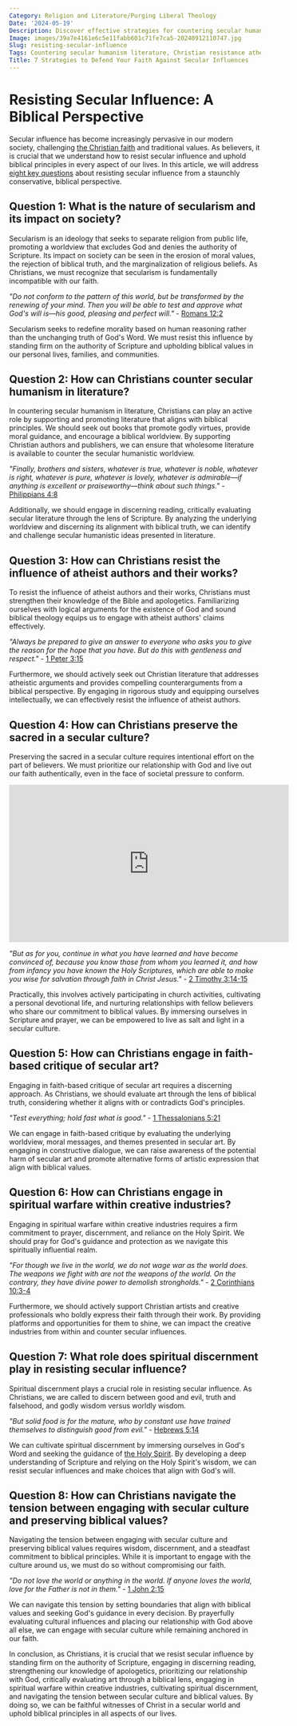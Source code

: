 ```yaml
---
Category: Religion and Literature/Purging Liberal Theology
Date: '2024-05-19'
Description: Discover effective strategies for countering secular humanism in literature and preserving the sacred in a secular culture. Explore how to engage in spiritual warfare within creative industries against atheist authors and critique secular art with faith-based perspectives.
Image: images/39a7e4161e6c5e11fabb601c71fe7ca5-20240912110747.jpg
Slug: resisting-secular-influence
Tags: Countering secular humanism literature, Christian resistance atheist authors, Preserving sacred in secular culture, Faith-based critique secular art, Spiritual warfare creative industries
Title: 7 Strategies to Defend Your Faith Against Secular Influences
---
```


# Resisting Secular Influence: A Biblical Perspective

Secular influence has become increasingly pervasive in our modern society, challenging [the Christian faith](/resisting-lgbtq-education) and traditional values. As believers, it is crucial that we understand how to resist secular influence and uphold biblical principles in every aspect of our lives. In this article, we will address [eight key questions](/protecting-young-minds) about resisting secular influence from a staunchly conservative, biblical perspective.

## Question 1: What is the nature of secularism and its impact on society?

Secularism is an ideology that seeks to separate religion from public life, promoting a worldview that excludes God and denies the authority of Scripture. Its impact on society can be seen in the erosion of moral values, the rejection of biblical truth, and the marginalization of religious beliefs. As Christians, we must recognize that secularism is fundamentally incompatible with our faith. 

*"Do not conform to the pattern of this world, but be transformed by the renewing of your mind. Then you will be able to test and approve what God's will is—his good, pleasing and perfect will."* - [Romans 12:2](https://www.bibleref.com/Romans/12/Romans-12-2.html)

Secularism seeks to redefine morality based on human reasoning rather than the unchanging truth of God's Word. We must resist this influence by standing firm on the authority of Scripture and upholding biblical values in our personal lives, families, and communities.

## Question 2: How can Christians counter secular humanism in literature?

In countering secular humanism in literature, Christians can play an active role by supporting and promoting literature that aligns with biblical principles. We should seek out books that promote godly virtues, provide moral guidance, and encourage a biblical worldview. By supporting Christian authors and publishers, we can ensure that wholesome literature is available to counter the secular humanistic worldview.

*"Finally, brothers and sisters, whatever is true, whatever is noble, whatever is right, whatever is pure, whatever is lovely, whatever is admirable—if anything is excellent or praiseworthy—think about such things."* - [Philippians 4:8](https://www.bibleref.com/Philippians/4/Philippians-4-8.html)

Additionally, we should engage in discerning reading, critically evaluating secular literature through the lens of Scripture. By analyzing the underlying worldview and discerning its alignment with biblical truth, we can identify and challenge secular humanistic ideas presented in literature.

## Question 3: How can Christians resist the influence of atheist authors and their works?

To resist the influence of atheist authors and their works, Christians must strengthen their knowledge of the Bible and apologetics. Familiarizing ourselves with logical arguments for the existence of God and sound biblical theology equips us to engage with atheist authors' claims effectively.

*"Always be prepared to give an answer to everyone who asks you to give the reason for the hope that you have. But do this with gentleness and respect."* - [1 Peter 3:15](https://www.bibleref.com/1-Peter/3/1-Peter-3-15.html)

Furthermore, we should actively seek out Christian literature that addresses atheistic arguments and provides compelling counterarguments from a biblical perspective. By engaging in rigorous study and equipping ourselves intellectually, we can effectively resist the influence of atheist authors.

## Question 4: How can Christians preserve the sacred in a secular culture?

Preserving the sacred in a secular culture requires intentional effort on the part of believers. We must prioritize our relationship with God and live out our faith authentically, even in the face of societal pressure to conform.


<iframe width="560" height="315" src="https://www.youtube.com/embed/K9_VsdoxtvU" frameborder="0" allow="autoplay; encrypted-media" allowfullscreen></iframe>


*"But as for you, continue in what you have learned and have become convinced of, because you know those from whom you learned it, and how from infancy you have known the Holy Scriptures, which are able to make you wise for salvation through faith in Christ Jesus."* - [2 Timothy 3:14-15](https://www.bibleref.com/2-Timothy/3/2-Timothy-3-14.html)

Practically, this involves actively participating in church activities, cultivating a personal devotional life, and nurturing relationships with fellow believers who share our commitment to biblical values. By immersing ourselves in Scripture and prayer, we can be empowered to live as salt and light in a secular culture.

## Question 5: How can Christians engage in faith-based critique of secular art?

Engaging in faith-based critique of secular art requires a discerning approach. As Christians, we should evaluate art through the lens of biblical truth, considering whether it aligns with or contradicts God's principles.

*"Test everything; hold fast what is good."* - [1 Thessalonians 5:21](https://www.bibleref.com/1-Thessalonians/5/1-Thessalonians-5-21.html)

We can engage in faith-based critique by evaluating the underlying worldview, moral messages, and themes presented in secular art. By engaging in constructive dialogue, we can raise awareness of the potential harm of secular art and promote alternative forms of artistic expression that align with biblical values.

## Question 6: How can Christians engage in spiritual warfare within creative industries?

Engaging in spiritual warfare within creative industries requires a firm commitment to prayer, discernment, and reliance on the Holy Spirit. We should pray for God's guidance and protection as we navigate this spiritually influential realm.

*"For though we live in the world, we do not wage war as the world does. The weapons we fight with are not the weapons of the world. On the contrary, they have divine power to demolish strongholds."* - [2 Corinthians 10:3-4](https://www.bibleref.com/2-Corinthians/10/2-Corinthians-10-3.html)

Furthermore, we should actively support Christian artists and creative professionals who boldly express their faith through their work. By providing platforms and opportunities for them to shine, we can impact the creative industries from within and counter secular influences.

## Question 7: What role does spiritual discernment play in resisting secular influence?

Spiritual discernment plays a crucial role in resisting secular influence. As Christians, we are called to discern between good and evil, truth and falsehood, and godly wisdom versus worldly wisdom.

*"But solid food is for the mature, who by constant use have trained themselves to distinguish good from evil."* - [Hebrews 5:14](https://www.bibleref.com/Hebrews/5/Hebrews-5-14.html)

We can cultivate spiritual discernment by immersing ourselves in God's Word and seeking the guidance of [the Holy Spirit](/10-essential-bible-verses-for-strength-and-encouragement). By developing a deep understanding of Scripture and relying on the Holy Spirit's wisdom, we can resist secular influences and make choices that align with God's will.

## Question 8: How can Christians navigate the tension between engaging with secular culture and preserving biblical values?

Navigating the tension between engaging with secular culture and preserving biblical values requires wisdom, discernment, and a steadfast commitment to biblical principles. While it is important to engage with the culture around us, we must do so without compromising our faith.

*"Do not love the world or anything in the world. If anyone loves the world, love for the Father is not in them."* - [1 John 2:15](https://www.bibleref.com/1-John/2/1-John-2-15.html)

We can navigate this tension by setting boundaries that align with biblical values and seeking God's guidance in every decision. By prayerfully evaluating cultural influences and placing our relationship with God above all else, we can engage with secular culture while remaining anchored in our faith.

In conclusion, as Christians, it is crucial that we resist secular influence by standing firm on the authority of Scripture, engaging in discerning reading, strengthening our knowledge of apologetics, prioritizing our relationship with God, critically evaluating art through a biblical lens, engaging in spiritual warfare within creative industries, cultivating spiritual discernment, and navigating the tension between secular culture and biblical values. By doing so, we can be faithful witnesses of Christ in a secular world and uphold biblical principles in all aspects of our lives.